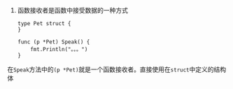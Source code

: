1.  函数接收者是函数中接受数据的一种方式
    ```aidl
    type Pet struct {
    }
    
    func (p *Pet) Speak() {
    	fmt.Println("。。。")
    }
    ```
   在`Speak`方法中的`(p *Pet)`就是一个函数接收者。直接使用在`struct`中定义的结构体